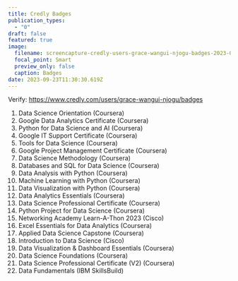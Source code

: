 ```yaml
---
title: Credly Badges
publication_types:
  - "0"
draft: false
featured: true
image:
  filename: screencapture-credly-users-grace-wangui-njogu-badges-2023-09-24-13_40_58.png
  focal_point: Smart
  preview_only: false
  caption: Badges
date: 2023-09-23T11:30:30.619Z
---
```

Verify: https://www.credly.com/users/grace-wangui-njogu/badges

1. Data Science Orientation	(Coursera)
2. Google Data Analytics Certificate	(Coursera)
3. Python for Data Science and AI	(Coursera)
4. Google IT Support Certificate	(Coursera)
5. Tools for Data Science	(Coursera)
6. Google Project Management Certificate	(Coursera)
7. Data Science Methodology	(Coursera)
8. Databases and SQL for Data Science	(Coursera)
9. Data Analysis with Python	(Coursera)
10. Machine Learning with Python	(Coursera)
11. Data Visualization with Python	(Coursera)
12. Data Analytics Essentials	(Coursera)
13. Data Science Professional Certificate	(Coursera)
14. Python Project for Data Science	(Coursera)
15. Networking Academy Learn-A-Thon 2023	(Cisco)
16. Excel Essentials for Data Analytics	(Coursera)
17. Applied Data Science Capstone	(Coursera)
18. Introduction to Data Science	(Cisco)
19. Data Visualization & Dashboard Essentials	(Coursera)
20. Data Science Foundations	(Coursera)
21. Data Science Professional Certificate (V2)	(Coursera)
22. Data Fundamentals	(IBM SkillsBuild)